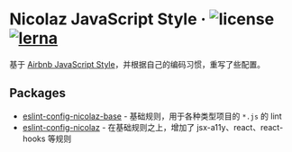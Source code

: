 # Nicolaz JavaScript Style &middot; ![license](https://img.shields.io/github/license/nicolaszhao/eslint-config-nicolaz.svg) [![lerna](https://img.shields.io/badge/maintained%20with-lerna-cc00ff.svg)](https://lerna.js.org/)

基于 [Airbnb JavaScript Style](https://github.com/airbnb/javascript)，并根据自己的编码习惯，重写了些配置。

## Packages

* [eslint-config-nicolaz-base](./packages/eslint-config-nicolaz-base) - 基础规则，用于各种类型项目的 `*.js` 的 lint
* [eslint-config-nicolaz](./packages/eslint-config-nicolaz) - 在基础规则之上，增加了 jsx-a11y、react、react-hooks 等规则